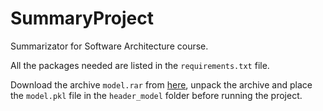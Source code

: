 # SummaryProject
Summarizator for Software Architecture course.

All the packages needed are listed in the `requirements.txt` file.

Download the archive `model.rar` from [here](https://drive.google.com/drive/folders/11VVTTNYCIeoabGCpzzoplFdCdsVDJ_sH?usp=sharing), unpack the archive and place the `model.pkl` file in the `header_model` folder before running the project.

